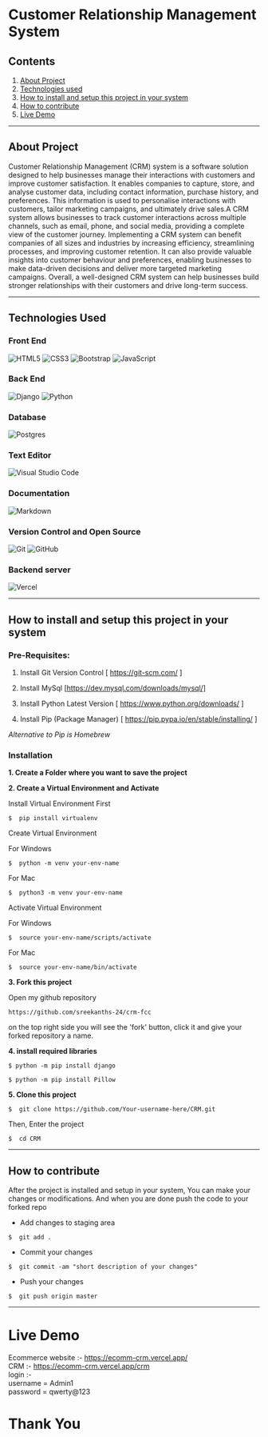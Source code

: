 # Customer Relationship Management System

## Contents
1. [About Project](#about-project)
1. [Technologies used](#technologies-used)
1. [How to install and setup this project in your system](#how-to-install-and-setup-this-project-in-your-system)
1. [How to contribute](#how-to-contribute)
1. [Live Demo](#live-demo)

---

## About Project
Customer Relationship Management (CRM) system is a software solution designed to help businesses manage their interactions with customers and improve customer satisfaction. It enables companies to capture, store, and analyse customer data, including contact information, purchase history, and preferences. This information is used to personalise interactions with customers, tailor marketing campaigns, and ultimately drive sales.A CRM system allows businesses to track customer interactions across multiple channels, such as email, phone, and social media, providing a complete view of the customer journey. Implementing a CRM system can benefit companies of all sizes and industries by increasing efficiency, streamlining processes, and improving customer retention. It can also provide valuable insights into customer behaviour and preferences, enabling businesses to make data-driven decisions and deliver more targeted marketing campaigns. Overall, a well-designed CRM system can help businesses build stronger relationships with their customers and drive long-term success.

---

## Technologies Used

### Front End
![HTML5](https://img.shields.io/badge/html5-%23E34F26.svg?style=for-the-badge&logo=html5&logoColor=white) 
![CSS3](https://img.shields.io/badge/css3-%231572B6.svg?style=for-the-badge&logo=css3&logoColor=white) 
![Bootstrap](https://img.shields.io/badge/bootstrap-%23563D7C.svg?style=for-the-badge&logo=bootstrap&logoColor=white) 
![JavaScript](https://img.shields.io/badge/javascript-%23323330.svg?style=for-the-badge&logo=javascript&logoColor=%23F7DF1E) 

### Back End
![Django](https://img.shields.io/badge/django-%23092E20.svg?style=for-the-badge&logo=django&logoColor=white) 
![Python](https://img.shields.io/badge/python-3670A0?style=for-the-badge&logo=python&logoColor=ffdd54)

### Database
![Postgres](https://img.shields.io/badge/postgres-%23316192.svg?style=for-the-badge&logo=postgresql&logoColor=white)

### Text Editor
![Visual Studio Code](https://img.shields.io/badge/Visual%20Studio%20Code-0078d7.svg?style=for-the-badge&logo=visual-studio-code&logoColor=white)

### Documentation
![Markdown](https://img.shields.io/badge/markdown-%23000000.svg?style=for-the-badge&logo=markdown&logoColor=white) 

### Version Control and Open Source
![Git](https://img.shields.io/badge/git-%23F05033.svg?style=for-the-badge&logo=git&logoColor=white)
![GitHub](https://img.shields.io/badge/github-%23121011.svg?style=for-the-badge&logo=github&logoColor=white)

### Backend server
![Vercel](https://img.shields.io/badge/vercel-%23000000.svg?style=for-the-badge&logo=vercel&logoColor=white)


---

## How to install and setup this project in your system
### Pre-Requisites:
1. Install Git Version Control
[ https://git-scm.com/ ]

1. Install MySql [https://dev.mysql.com/downloads/mysql/]

1. Install Python Latest Version
[ https://www.python.org/downloads/ ]

1. Install Pip (Package Manager)
[ https://pip.pypa.io/en/stable/installing/ ]

*Alternative to Pip is Homebrew*

### Installation
**1. Create a Folder where you want to save the project**

**2. Create a Virtual Environment and Activate**

Install Virtual Environment First
```
$  pip install virtualenv
```

Create Virtual Environment

For Windows
```
$  python -m venv your-env-name
```
For Mac
```
$  python3 -m venv your-env-name
```

Activate Virtual Environment

For Windows
```
$  source your-env-name/scripts/activate
```

For Mac
```
$  source your-env-name/bin/activate
```

**3. Fork this project**

Open my github repository
```
https://github.com/sreekanths-24/crm-fcc
```

on the top right side you will see the 'fork' button, click it and give your forked repository a name.

**4. install required libraries**
```
$ python -m pip install django 
```
```
$ python -m pip install Pillow 
```

**5. Clone this project**
```
$  git clone https://github.com/Your-username-here/CRM.git
```

Then, Enter the project
```
$  cd CRM
```

---

## How to contribute

After the project is installed and setup in your system, You can make your changes or modifications. And when you are done push the code to your forked repo

- Add changes to staging area

```
$  git add .
```
- Commit your changes
```
$  git commit -am "short description of your changes"
```
- Push your changes 
```
$  git push origin master
```

---

# Live Demo

Ecommerce website :- https://ecomm-crm.vercel.app/
<br>
CRM :- https://ecomm-crm.vercel.app/crm
<br>
login :- 
<br>
username = Admin1 
<br>
password = qwerty@123

# Thank You
